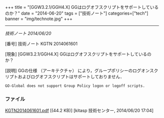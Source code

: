 +++
title = "[GGW3.2.1/GGH4.X] GGはログオフスクリプトをサポートしているのか？"
date = "2014-06-20"
tags = ["技術ノート"]
categories=["tech"]
banner = "img/technote.jpg"
+++

------------------------------------------------------------------

*技術ノート
2014/06/20*


[番号]
技術ノート KGTN 2014061601

[現象]
[GGW3.2.1/GGH4.X] GGはログオフスクリプトをサポートしているのか？

[説明]
GGの仕様 （アーキテクチャ）
により，グループポリシーのログオンスクリプトおよびログオフスクリプトはサポートしておりません．

    GO-Global does not support Group Policy logon or logoff scripts.


### ファイル





[KGTN2014061601.pdf](http://techreport.kitasp.net/attachments/download/1687/KGTN2014061601.pdf)
 [(44.2 KB)] [kitasp 技術センター, 2014/06/20
17:04]
